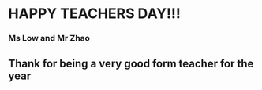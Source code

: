 # **HAPPY TEACHERS DAY!!!**
### Ms Low and Mr Zhao
## Thank for being a very good form teacher for the year
